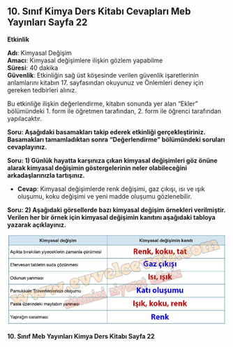 ## 10. Sınıf Kimya Ders Kitabı Cevapları Meb Yayınları Sayfa 22

**Etkinlik**

**Adı**: Kimyasal Değişim  
 **Amacı**: Kimyasal değişimlere ilişkin gözlem yapabilme  
 **Süresi**: 40 dakika  
 **Güvenlik**: Etkinliğin sağ üst köşesinde verilen güvenlik işaretlerinin anlamlarını kitabın 17. sayfasından okuyunuz ve Önlemleri deney için gereken tedbirleri alınız.

Bu etkinliğe ilişkin değerlendirme, kitabın sonunda yer alan “Ekler” bölümündeki 1. form ile öğretmen tarafından, 2. form ile öğrenci tarafından yapılacaktır.

**Soru: Aşağıdaki basamakları takip ederek etkinliği gerçekleştiriniz. Basamakları tamamladıktan sonra “Değerlendirme” bölümündeki soruları cevaplayınız.**

**Soru: 1) Günlük hayatta karşınıza çıkan kimyasal değişimleri göz önüne alarak kimyasal değişimin göstergelerinin neler olabileceğini arkadaşlarınızla tartışınız.**

* **Cevap**: Kimyasal değişimlerde renk değişimi, gaz çıkışı, ısı ve ışık oluşumu, koku değişimi ve yeni madde oluşumu gözlenebilir.

**Soru: 2) Aşağıdaki görsellerde bazı kimyasal değişim örnekleri verilmiştir. Verilen her bir örnek için kimyasal değişimin kanıtını aşağıdaki tabloya yazarak açıklayınız.**

![](./image1.webp)

**10. Sınıf Meb Yayınları Kimya Ders Kitabı Sayfa 22**